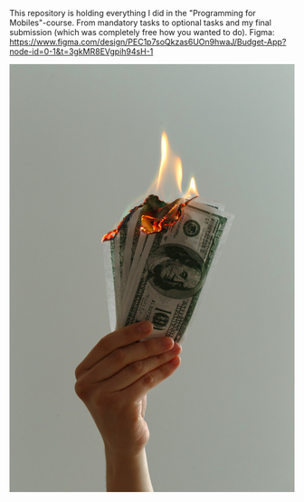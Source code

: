 This repository is holding everything I did in the "Programming for Mobiles"-course. From mandatory tasks to optional tasks and my final submission (which was completely free how you wanted to do).
Figma: https://www.figma.com/design/PEC1p7soQkzas6UOn9hwaJ/Budget-App?node-id=0-1&t=3gkMR8EVgpih94sH-1

![Course ProgMobile](https://raw.githubusercontent.com/annastrombeerg/Course-ProgMobile/main/image/cashburning.jpg)
